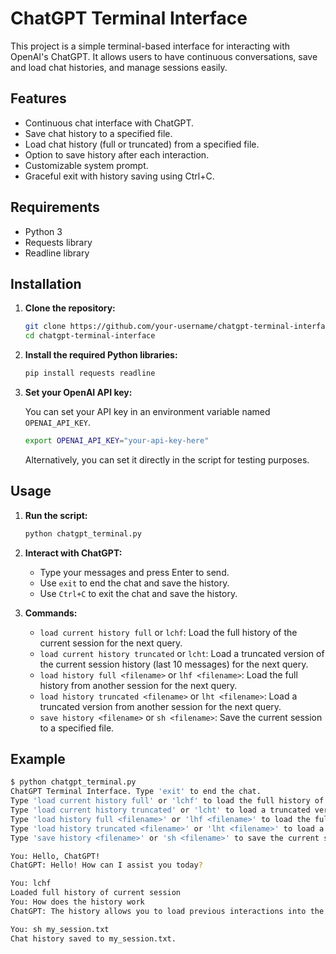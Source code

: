 # ChatGPT Terminal Interface

This project is a simple terminal-based interface for interacting with OpenAI's ChatGPT. It allows users to have continuous conversations, save and load chat histories, and manage sessions easily.

## Features

- Continuous chat interface with ChatGPT.
- Save chat history to a specified file.
- Load chat history (full or truncated) from a specified file.
- Option to save history after each interaction.
- Customizable system prompt.
- Graceful exit with history saving using Ctrl+C.

## Requirements

- Python 3
- Requests library
- Readline library

## Installation

1. **Clone the repository:**

    ```bash
    git clone https://github.com/your-username/chatgpt-terminal-interface.git
    cd chatgpt-terminal-interface
    ```

2. **Install the required Python libraries:**

    ```bash
    pip install requests readline
    ```

3. **Set your OpenAI API key:**

    You can set your API key in an environment variable named `OPENAI_API_KEY`.

    ```bash
    export OPENAI_API_KEY="your-api-key-here"
    ```

    Alternatively, you can set it directly in the script for testing purposes.

## Usage

1. **Run the script:**

    ```bash
    python chatgpt_terminal.py
    ```

2. **Interact with ChatGPT:**

    - Type your messages and press Enter to send.
    - Use `exit` to end the chat and save the history.
    - Use `Ctrl+C` to exit the chat and save the history.

3. **Commands:**

    - `load current history full` or `lchf`: Load the full history of the current session for the next query.
    - `load current history truncated` or `lcht`: Load a truncated version of the current session history (last 10 messages) for the next query.
    - `load history full <filename>` or `lhf <filename>`: Load the full history from another session for the next query.
    - `load history truncated <filename>` or `lht <filename>`: Load a truncated version from another session for the next query.
    - `save history <filename>` or `sh <filename>`: Save the current session to a specified file.

## Example

```bash
$ python chatgpt_terminal.py
ChatGPT Terminal Interface. Type 'exit' to end the chat.
Type 'load current history full' or 'lchf' to load the full history of the current session.
Type 'load current history truncated' or 'lcht' to load a truncated version of the current session history.
Type 'load history full <filename>' or 'lhf <filename>' to load the full history from another session.
Type 'load history truncated <filename>' or 'lht <filename>' to load a truncated version from another session.
Type 'save history <filename>' or 'sh <filename>' to save the current session to a specific file.

You: Hello, ChatGPT!
ChatGPT: Hello! How can I assist you today?

You: lchf
Loaded full history of current session
You: How does the history work
ChatGPT: The history allows you to load previous interactions into the current session.

You: sh my_session.txt
Chat history saved to my_session.txt.
